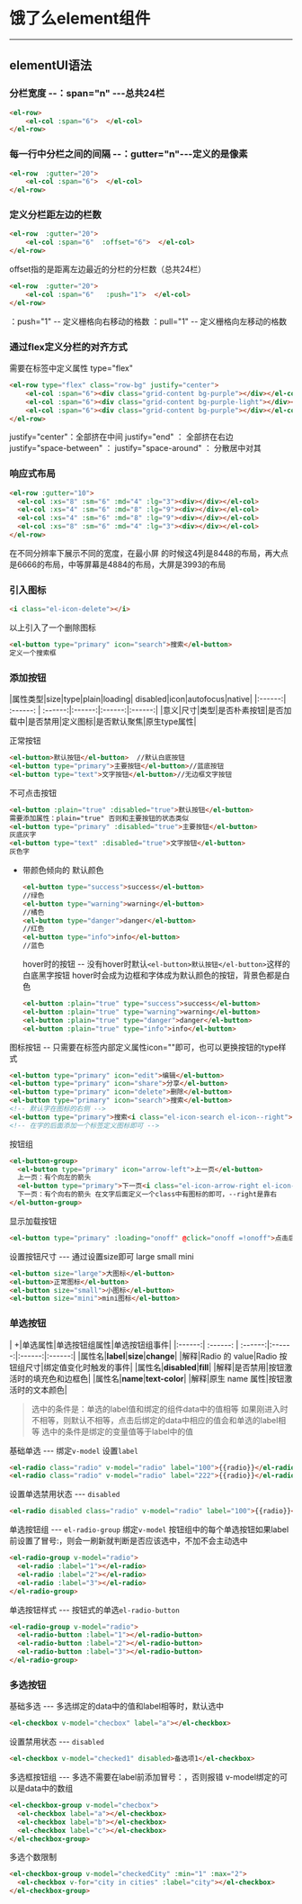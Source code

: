 ﻿# 饿了么element组件



---

## elementUI语法
### 分栏宽度 --：span="n" ---总共24栏
```html
<el-row>
    <el-col :span="6">  </el-col>
</el-row>
```
### 每一行中分栏之间的间隔 --：gutter="n"---定义的是像素

```html
<el-row  :gutter="20">
    <el-col :span="6">  </el-col>
</el-row>
```
### 定义分栏距左边的栏数
```html
<el-row  :gutter="20">
    <el-col :span="6"  :offset="6">  </el-col>
</el-row>
```
offset指的是距离左边最近的分栏的分栏数（总共24栏）
```html
<el-row  :gutter="20">
    <el-col :span="6"   :push="1">  </el-col>
</el-row>
```
：push="1" -- 定义栅格向右移动的格数
：pull="1" -- 定义栅格向左移动的格数

### 通过flex定义分栏的对齐方式
需要在<el-row>标签中定义属性 type="flex"

```html
<el-row type="flex" class="row-bg" justify="center">
    <el-col :span="6"><div class="grid-content bg-purple"></div></el-col>
    <el-col :span="6"><div class="grid-content bg-purple-light"></div></el-col>
    <el-col :span="6"><div class="grid-content bg-purple"></div></el-col>
</el-row>
```
justify="center"：全部挤在中间
justify="end" ： 全部挤在右边
justify="space-between" ： 
justify="space-around" ： 分散居中对其

### 响应式布局
```html
<el-row :gutter="10">
  <el-col :xs="8" :sm="6" :md="4" :lg="3"><div></div></el-col>
  <el-col :xs="4" :sm="6" :md="8" :lg="9"><div></div></el-col>
  <el-col :xs="4" :sm="6" :md="8" :lg="9"><div></div></el-col>
  <el-col :xs="8" :sm="6" :md="4" :lg="3"><div></div></el-col>
</el-row>
```
在不同分辨率下展示不同的宽度，在最小屏 的时候这4列是8448的布局，再大点是6666的布局，中等屏幕是4884的布局，大屏是3993的布局

### 引入图标
```html
<i class="el-icon-delete"></i>
```
以上引入了一个删除图标
```html
<el-button type="primary" icon="search">搜索</el-button>
定义一个搜索框
```
### 添加按钮

|属性类型|size|type|plain|loading| disabled|icon|autofocus|native|
|:------:|  :------:  | :------:|:------:|:------:|:------:|
|意义|尺寸|类型|是否朴素按钮|是否加载中|是否禁用|定义图标|是否默认聚焦|原生type属性|


正常按钮
```html
<el-button>默认按钮</el-button>  //默认白底按钮
<el-button type="primary">主要按钮</el-button>//蓝底按钮
<el-button type="text">文字按钮</el-button>//无边框文字按钮
```
不可点击按钮
```html
<el-button :plain="true" :disabled="true">默认按钮</el-button>
需要添加属性：plain="true" 否则和主要按钮的状态类似
<el-button type="primary" :disabled="true">主要按钮</el-button>
灰底灰字
<el-button type="text" :disabled="true">文字按钮</el-button>
灰色字
```
* 带颜色倾向的
    默认颜色

    ```html
    <el-button type="success">success</el-button>
    //绿色
    <el-button type="warning">warning</el-button>
    //橘色
    <el-button type="danger">danger</el-button>
    //红色
    <el-button type="info">info</el-button>
    //蓝色
    ```
    hover时的按钮 -- 没有hover时默认`<el-button>默认按钮</el-button>`这样的白底黑字按钮
    hover时会成为边框和字体成为默认颜色的按钮，背景色都是白色
    ```html
    <el-button :plain="true" type="success">success</el-button>
    <el-button :plain="true" type="warning">warning</el-button>
    <el-button :plain="true" type="danger">danger</el-button>
    <el-button :plain="true" type="info">info</el-button>
    ```
图标按钮 -- 只需要在标签内部定义属性icon=""即可，也可以更换按钮的type样式
```html
<el-button type="primary" icon="edit">编辑</el-button>
<el-button type="primary" icon="share">分享</el-button>
<el-button type="primary" icon="delete">删除</el-button>
<el-button type="primary" icon="search">搜索</el-button>
<!-- 默认字在图标的右侧 -->
<el-button type="primary">搜索<i class="el-icon-search el-icon--right"></i></el-button>
<!-- 在字的后面添加一个标签定义图标即可 -->
```
按钮组
```html
<el-button-group>
  <el-button type="primary" icon="arrow-left">上一页</el-button>
  上一页：有个向左的箭头
  <el-button type="primary">下一页<i class="el-icon-arrow-right el-icon--right"></i></el-button>
  下一页：有个向右的箭头 在文字后面定义一个class中有图标的即可，--right是靠右
</el-button-group>
```
显示加载按钮
```html
<el-button type="primary" :loading="onoff" @click="onoff =!onoff">点击后变加载</el-button>
```
设置按钮尺寸 --- 通过设置size即可  large small mini
```html
<el-button size="large">大图标</el-button>
<el-button>正常图标</el-button>
<el-button size="small">小图标</el-button>
<el-button size="mini">mini图标</el-button>
```
### 单选按钮

|    +|单选属性|单选按钮组属性|单选按钮组事件|
|:------:|  :------:  | :------:|:------:|:------:|:------:|
|属性名|**label**|**size**|**change**|
|解释|Radio 的 value|Radio 按钮组尺寸|绑定值变化时触发的事件|
|属性名|**disabled**|**fill**|
|解释|是否禁用|按钮激活时的填充色和边框色|
|属性名|**name**|**text-color**|
|解释|原生 name 属性|按钮激活时的文本颜色|

> 选中的条件是：单选的label值和绑定的组件data中的值相等
> 如果刚进入时不相等，则默认不相等，点击后绑定的data中相应的值会和单选的label相等
> 选中的条件是绑定的变量值等于label中的值

基础单选 --- 绑定`v-model` 设置`label`
```html
<el-radio class="radio" v-model="radio" label="100">{{radio}}</el-radio>
<el-radio class="radio" v-model="radio" label="222">{{radio}}</el-radio>
```
设置单选禁用状态 --- `disabled`
```html
<el-radio disabled class="radio" v-model="radio" label="100">{{radio}}</el-radio>
```
单选按钮组 --- `el-radio-group`  绑定`v-model`
按钮组中的每个单选按钮如果label前设置了冒号:，则会一刷新就判断是否应该选中，不加不会主动选中
```html
<el-radio-group v-model="radio">
  <el-radio :label="1"></el-radio>
  <el-radio :label="2"></el-radio>
  <el-radio :label="3"></el-radio>
</el-radio-group>
```
单选按钮样式 --- 按钮式的单选`el-radio-button`
```html
<el-radio-group v-model="radio">
  <el-radio-button :label="1"></el-radio-button>
  <el-radio-button :label="2"></el-radio-button>
  <el-radio-button :label="3"></el-radio-button>
</el-radio-group>
```

### 多选按钮
基础多选 --- 多选绑定的data中的值和label相等时，默认选中    
```html
<el-checkbox v-model="checbox" label="a"></el-checkbox>
```
设置禁用状态 --- `disabled`
```html
<el-checkbox v-model="checked1" disabled>备选项1</el-checkbox>
```
多选框按钮组 --- 多选不需要在label前添加冒号：，否则报错
v-model绑定的可以是data中的数组
```html
<el-checkbox-group v-model="checbox">
  <el-checkbox label="a"></el-checkbox>
  <el-checkbox label="b"></el-checkbox>
  <el-checkbox label="c"></el-checkbox>
</el-checkbox-group>
```
多选个数限制
```html
<el-checkbox-group v-model="checkedCity" :min="1" :max="2">
  <el-checkbox v-for="city in cities" :label="city"></el-checkbox>
</el-checkbox-group>

```














